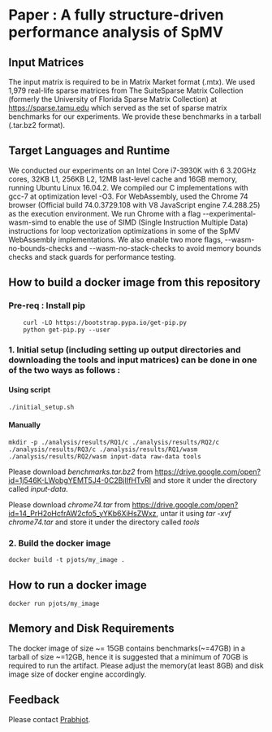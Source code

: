 # Paper : A fully structure-driven performance analysis of SpMV

## Input Matrices
The input matrix is required to be in Matrix Market format (.mtx). We used 1,979 real-life sparse matrices from The SuiteSparse Matrix Collection (formerly the University of Florida Sparse Matrix Collection) at https://sparse.tamu.edu which served as the set of sparse matrix benchmarks for our experiments. We provide these benchmarks in a tarball (.tar.bz2 format).

## Target Languages and Runtime
We conducted our experiments on an Intel Core i7-3930K with 6 3.20GHz cores, 32KB L1, 256KB L2, 12MB last-level cache and 16GB memory, running Ubuntu Linux 16.04.2. We compiled our C implementations with gcc-7 at optimization level -O3. For WebAssembly, used the Chrome 74 browser (Official build 74.0.3729.108 with V8 JavaScript engine 7.4.288.25) as the execution environment. We run Chrome with a flag --experimental-wasm-simd to enable the use of SIMD (Single Instruction Multiple Data) instructions for loop vectorization optimizations in some of the SpMV WebAssembly implementations. We also enable two more flags, --wasm-no-bounds-checks and --wasm-no-stack-checks to avoid memory bounds checks and stack guards for performance testing.

## How to build a docker image from this repository

### Pre-req : Install pip
        curl -LO https://bootstrap.pypa.io/get-pip.py
        python get-pip.py --user

### 1. Initial setup (including setting up output directories and downloading the tools and input matrices) can be done in one of the two ways as follows :

#### Using script
    ./initial_setup.sh
    
#### Manually
    mkdir -p ./analysis/results/RQ1/c ./analysis/results/RQ2/c ./analysis/results/RQ3/c ./analysis/results/RQ1/wasm ./analysis/results/RQ2/wasm input-data raw-data tools

Please download *benchmarks.tar.bz2* from https://drive.google.com/open?id=1j546K-LWobgYEMT5J4-0C2BjIIfHTvRI and store it under the directory called *input-data*.

Please download *chrome74.tar* from https://drive.google.com/open?id=14_PrH2oHcfrAW2cfo5_yYKb6XiHsZWxz, untar it using *tar -xvf chrome74.tar* and store it under the directory called *tools*


### 2. Build the docker image
    docker build -t pjots/my_image .
    
## How to run a docker image
    docker run pjots/my_image
    
## Memory and Disk Requirements
The docker image of size \~= 15GB contains benchmarks(~=47GB) in a tarball of size ~=12GB, hence it is suggested that a minimum of 70GB is required to run the artifact. Please adjust the memory(at least 8GB) and disk image size of docker engine accordingly.
    
## Feedback

Please contact [Prabhjot](mailto:prabhjot.sandhu@mail.mcgill.ca).
